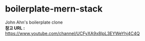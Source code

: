 # boilerplate-mern-stack
John Ahn's boilerplate clone  
**참고 URL :** https://www.youtube.com/channel/UCFyXA9x8lpL3EYWeYhj4C4Q